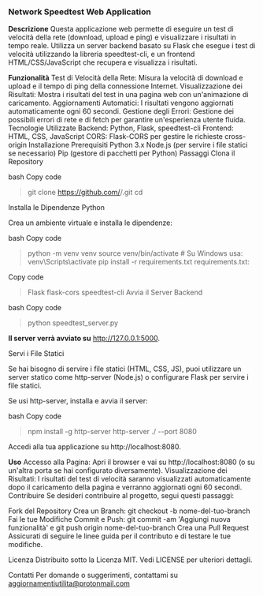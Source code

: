 ### Network Speedtest Web Application

**Descrizione**
Questa applicazione web permette di eseguire un test di velocità della rete (download, upload e ping) e visualizzare i risultati in tempo reale. Utilizza un server backend basato su Flask che esegue i test di velocità utilizzando la libreria speedtest-cli, e un frontend HTML/CSS/JavaScript che recupera e visualizza i risultati.

**Funzionalità**
Test di Velocità della Rete: Misura la velocità di download e upload e il tempo di ping della connessione Internet.
Visualizzazione dei Risultati: Mostra i risultati del test in una pagina web con un'animazione di caricamento.
Aggiornamenti Automatici: I risultati vengono aggiornati automaticamente ogni 60 secondi.
Gestione degli Errori: Gestione dei possibili errori di rete e di fetch per garantire un'esperienza utente fluida.
Tecnologie Utilizzate
Backend: Python, Flask, speedtest-cli
Frontend: HTML, CSS, JavaScript
CORS: Flask-CORS per gestire le richieste cross-origin
Installazione
Prerequisiti
Python 3.x
Node.js (per servire i file statici se necessario)
Pip (gestore di pacchetti per Python)
Passaggi
Clona il Repository

bash
Copy code

> git clone https://github.com/<tuo-utente>/<tuo-repo>.git
> cd <tuo-repo>

Installa le Dipendenze Python

Crea un ambiente virtuale e installa le dipendenze:

bash
Copy code

> python -m venv venv
> source venv/bin/activate  # Su Windows usa: venv\Scripts\activate
> pip install -r requirements.txt
> requirements.txt:

Copy code

> Flask
> flask-cors
> speedtest-cli
> Avvia il Server Backend

bash
Copy code

> python speedtest_server.py

**Il server verrà avviato su** http://127.0.0.1:5000.

Servi i File Statici

Se hai bisogno di servire i file statici (HTML, CSS, JS), puoi utilizzare un server statico come http-server (Node.js) o configurare Flask per servire i file statici.

Se usi http-server, installa e avvia il server:

bash
Copy code

> npm install -g http-server
> http-server ./ --port 8080

Accedi alla tua applicazione su http://localhost:8080.

**Uso**
Accesso alla Pagina: Apri il browser e vai su http://localhost:8080 (o su un'altra porta se hai configurato diversamente).
Visualizzazione dei Risultati: I risultati del test di velocità saranno visualizzati automaticamente dopo il caricamento della pagina e verranno aggiornati ogni 60 secondi.
Contribuire
Se desideri contribuire al progetto, segui questi passaggi:

Fork del Repository
Crea un Branch: git checkout -b nome-del-tuo-branch
Fai le tue Modifiche
Commit e Push: git commit -am 'Aggiungi nuova funzionalità' e git push origin nome-del-tuo-branch
Crea una Pull Request
Assicurati di seguire le linee guida per il contributo e di testare le tue modifiche.

Licenza
Distribuito sotto la Licenza MIT. Vedi LICENSE per ulteriori dettagli.

Contatti
Per domande o suggerimenti, contattami su  aggiornamentiutilita@protonmail.com
